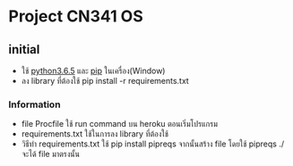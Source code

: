 # Project CN341 OS

## initial

- ใช้ [python3.6.5](https://www.python.org/ftp/python/3.6.5/python-3.6.5-amd64.exe) และ [pip](https://pip.pypa.io/en/stable/installing/#do-i-need-to-install-pip) ในเครื่อง(Window)
- ลง library ที่ต้องใช้ pip install -r requirements.txt

### Information

- file Procfile ใช้ run command บน heroku ตอนเริ่มโปรแกรม
- requirements.txt ใช้ในการลง library ที่ต้องใช้
- วิธีทำ requirements.txt ใช้ pip install pipreqs จากนั้นสร้าง file โดยใช้ pipreqs ./ จะได้ file มาตรงนั้น
